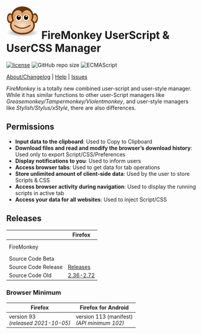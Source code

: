 # ![FireMonkey](/src/image/icon.svg) FireMonkey UserScript & UserCSS Manager

[![license](https://img.shields.io/github/license/erosman/firemonkey.svg)](https://github.com/erosman/firemonkey/blob/master/LICENSE)
![GitHub repo size](https://img.shields.io/github/repo-size/erosman/firemonkey?logo=github&logoColor=fff)
![ECMAScript](https://img.shields.io/badge/ECMAScript-2022_(ES13)-blue?style=plastic&logo=javascript)

[About/Changelog](https://erosman.github.io/firemonkey/src/content/about.html) | [Help](https://erosman.github.io/firemonkey/src/content/help.html) | [Issues](https://github.com/erosman/firemonkey/issues)

<i>FireMonkey</i> is a totally new combined user-script and user-style manager. While it has similar functions to other user-Script managers like <i>Greasemonkey/Tampermonkey/Violentmonkey</i>, and user-style managers like <i>Stylish/Stylus/xStyle</i>, there are also differences.

## Permissions

- **Input data to the clipboard**: Used to Copy to Clipboard
- **Download files and read and modify the browser’s download history**: Used only to export Script/CSS/Preferences
- **Display notifications to you**: Used to inform users
- **Access browser tabs**: Used to get data for tab operations
- **Store unlimited amount of client-side data**: Used by the user to store Scripts & CSS
- **Access browser activity during navigation**: Used to display the running scripts in active tab
- **Access your data for all websites**: Used to inject Script/CSS


## Releases

<table>
  <thead>
    <tr>
      <th></th>
      <th>Firefox</th>
    </tr>
  </thead>
  <tbody>
    <tr>
      <td>FireMonkey</td>
      <td>
        <a href="https://addons.mozilla.org/firefox/addon/firemonkey/"><img src="https://img.shields.io/amo/v/firemonkey?logo=firefoxbrowser&logoColor=fff&label=Firefox%2093%2B" alt=""></a><br>
        <a href="https://addons.mozilla.org/firefox/addon/firemonkey/"><img src="https://img.shields.io/amo/users/firemonkey" alt=""></a>
        <a href="https://addons.mozilla.org/firefox/addon/firemonkey/"><img src="https://img.shields.io/amo/dw/firemonkey" alt=""></a>
      </td>
    </tr>
    <tr>
      <td>Source Code Beta</td>
      <td><a href="https://github.com/erosman/firemonkey/tree/main/src"><img src="https://img.shields.io/badge/dynamic/json?&url=https%3A%2F%2Fraw.githubusercontent.com%2Ferosman%2Ffiremonkey%2Fmain%2Fsrc%2Fmanifest.json&query=%24.version&logo=github&logoColor=fff&label=FireMonkey%20Beta&color=f60&prefix=v" alt=""></a></td>
    </tr>
    <tr>
      <td>Source Code Release</td>
      <td><a href="https://github.com/erosman/firemonkey/releases">Releases</a></td>
    </tr>
    <tr>
      <td>Source Code Old</td>
      <td><a href="https://github.com/erosman/support/tree/FireMonkey">2.36-2.72</a></td>
    </tr>
  </tbody>
</table>


### Browser Minimum

<table>
  <thead>
    <tr>
      <th>Firefox</th>
      <th>Firefox for Android</th>
    </tr>
  </thead>
  <tbody>
    <tr>
      <td>version 93<br><i>(released 2021-10-05)</i></td>
      <td>version 113 (manifest)<br><i>(API minimum 102)</i></td>
    </tr>
  </tbody>
</table>
